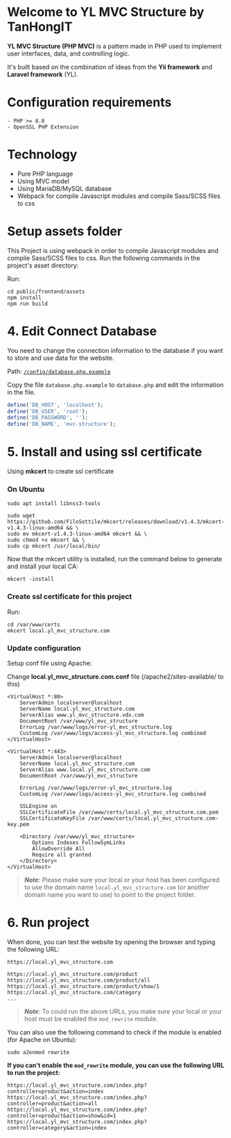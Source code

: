 # Welcome to YL MVC Structure by TanHongIT

**YL MVC Structure (PHP MVC)** is a pattern made in PHP used to implement user interfaces, data, and controlling logic. 

It's built based on the combination of ideas from the **Yii framework** and **Laravel framework** (YL).

# Configuration requirements

    - PHP >= 8.0
    - OpenSSL PHP Extension

# Technology
- Pure PHP language
- Using MVC model
- Using MariaDB/MySQL database
- Webpack for compile Javascript modules and compile Sass/SCSS files to css

# Setup assets folder

This Project is using webpack in order to compile Javascript modules and compile Sass/SCSS files to css. Run the following commands in the project's asset directory:

Run:

```shell
cd public/frontend/assets
npm install
npm run build
```

# 4. Edit Connect Database

You need to change the connection information to the database if you want to store and use data for the website.

Path: [`/config/database.php.example`](https://github.com/tanhongit/yl-mvc-structure/tree/main/config)

Copy the file `database.php.example` to `database.php` and edit the information in the file.

```php
define('DB_HOST', 'localhost');
define('DB_USER', 'root');
define('DB_PASSWORD', '');
define('DB_NAME', 'mvc-structure');
```

# 5. Install and using ssl certificate

Using **mkcert** to create ssl certificate

### On Ubuntu

```shell
sudo apt install libnss3-tools

sudo wget https://github.com/FiloSottile/mkcert/releases/download/v1.4.3/mkcert-v1.4.3-linux-amd64 && \
sudo mv mkcert-v1.4.3-linux-amd64 mkcert && \
sudo chmod +x mkcert && \
sudo cp mkcert /usr/local/bin/
```

Now that the mkcert utility is installed, run the command below to generate and install your local CA:

```shell
mkcert -install
```

### Create ssl certificate for this project

Run:

```shell
cd /var/www/certs
mkcert local.yl_mvc_structure.com
```

### Update configuration

Setup conf file using Apache:

Change **local.yl_mvc_structure.com.conf** file (/apache2/sites-available/ to this)

```
<VirtualHost *:80>
	ServerAdmin localserver@localhost
	ServerName local.yl_mvc_structure.com
	ServerAlias www.yl_mvc_structure.vdx.com
	DocumentRoot /var/www/yl_mvc_structure
	ErrorLog /var/www/logs/error-yl_mvc_structure.log
    CustomLog /var/www/logs/access-yl_mvc_structure.log combined
</VirtualHost>

<VirtualHost *:443>
    ServerAdmin localserver@localhost
    ServerName local.yl_mvc_structure.com
    ServerAlias www.local.yl_mvc_structure.com
    DocumentRoot /var/www/yl_mvc_structure

    ErrorLog /var/www/logs/error-yl_mvc_structure.log
    CustomLog /var/www/logs/access-yl_mvc_structure.log combined

    SSLEngine on
	SSLCertificateFile /var/www/certs/local.yl_mvc_structure.com.pem
	SSLCertificateKeyFile /var/www/certs/local.yl_mvc_structure.com-key.pem

    <Directory /var/www/yl_mvc_structure>
        Options Indexes FollowSymLinks
        AllowOverride All
        Require all granted
    </Directory>
</VirtualHost>
```

> **_Note_**: Please make sure your local or your host has been configured to use the domain name `local.yl_mvc_structure.com` (or another domain name you want to use) to point to the project folder.

# 6. Run project

When done, you can test the website by opening the browser and typing the following URL:

```shell
https://local.yl_mvc_structure.com

https://local.yl_mvc_structure.com/product
https://local.yl_mvc_structure.com/product/all
https://local.yl_mvc_structure.com/product/show/1
https://local.yl_mvc_structure.com/category
...
```

> **_Note_**: To could run the above URLs, you make sure your local or your host must be enabled the `mod_rewrite` module.

You can also use the following command to check if the module is enabled (for Apache on Ubuntu):

```shell
sudo a2enmod rewrite
```

**If you can't enable the `mod_rewrite` module, you can use the following URL to run the project:**

```shell
https://local.yl_mvc_structure.com/index.php?controller=product&action=index
https://local.yl_mvc_structure.com/index.php?controller=product&action=all
https://local.yl_mvc_structure.com/index.php?controller=product&action=show&id=1
https://local.yl_mvc_structure.com/index.php?controller=category&action=index
```
